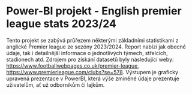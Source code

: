 # Power-BI projekt - English premier league stats 2023/24
Tento projekt se zabývá průřezem některými základními statistikami z anglické Premier league ze sezóny 2023/2024. Report nabízí jak obecné údaje, tak i detailnější informace o jednotlivých týmech, střelcích, stadionech atd. Zdrojem pro získání datasetů byly následující weby: https://www.footballwebpages.co.uk/premier-league, https://www.premierleague.com/clubs?se=578. Výstupem je graficky upravená prezentace v PowerBI, která výše zmíněné údaje prezentuje uživatelům, ať už odborníkům či lajkům.
